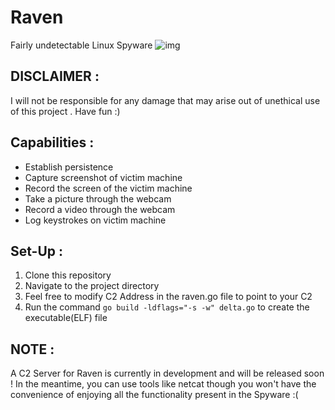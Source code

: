# Raven
Fairly undetectable Linux Spyware
![img](https://github.com/nemzyxt/Raven/blob/main/scrshot/fud.png?raw=true)

## DISCLAIMER :
I will not be responsible for any damage that may arise out of unethical use of this project . Have fun :)

## Capabilities :
- Establish persistence
- Capture screenshot of victim machine
- Record the screen of the victim machine
- Take a picture through the webcam
- Record a video through the webcam
- Log keystrokes on victim machine

## Set-Up :
1. Clone this repository
2. Navigate to the project directory
3. Feel free to modify C2 Address in the raven.go file to point to your C2
4. Run the command ```go build -ldflags="-s -w" delta.go``` to create the executable(ELF) file

## NOTE :
A C2 Server for Raven is currently in development and will be released soon !
In the meantime, you can use tools like netcat though you won't have the convenience of enjoying all the functionality present in the Spyware :(